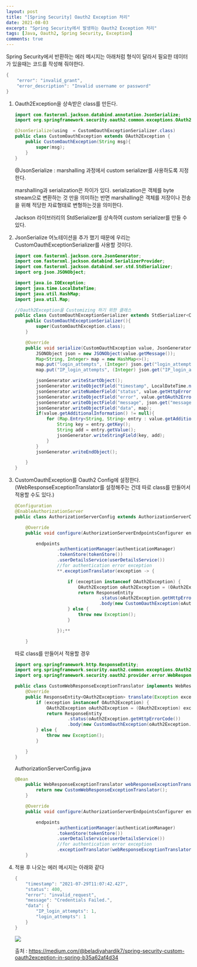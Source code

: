 ```yaml
---
layout: post
title: "[Spring Security] Oauth2 Exception 처리"
date: 2021-08-03
excerpt: "Spring Security에서 발생하는 Oauth2 Exception 처리"
tags: [Java, Oauth2, Spring Security, Exception]
comments: true
---
```

Spring Security에서 반환하는 에러 메시지는 아래처럼 형식이 달라서 필요한 데이터가 있을때는 코드를 작성해 줘야한다. 

```java
{
    "error": "invalid_grant",
    "error_description": "Invalid username or password"
}
```

1. Oauth2Exception을 상속받은 class를 만든다. 

    ```java
    import com.fasterxml.jackson.databind.annotation.JsonSerialize;
    import org.springframework.security.oauth2.common.exceptions.OAuth2Exception;

    @JsonSerialize(using  = CustomOauthExceptionSerializer.class)
    public class CustomOauthException extends OAuth2Exception {
        public CustomOauthException(String msg){
            super(msg);
        }
    }
    ```

    @JsonSerialize : marshalling 과정에서 custom serializer를 사용하도록 지정한다. 

    marshalling과 serialization은 차이가 있다. serialization은 객체를 byte stream으로 변환하는 것 만을 의미하는 반면 marshalling은 객체를 저장이나 전송을 위해 적당한 자료형태로 변형하는것을 의미한다. 

    Jackson 라이브러리의 StdSerializer를 상속하여 custom serializer를 만들 수 있다. 

2. JsonSerialize 어노테이션을 추가 했기 때문에 우리는 CustomOauthExceptionSerializer를 사용할 것이다. 

    ```java
    import com.fasterxml.jackson.core.JsonGenerator;
    import com.fasterxml.jackson.databind.SerializerProvider;
    import com.fasterxml.jackson.databind.ser.std.StdSerializer;
    import org.json.JSONObject;

    import java.io.IOException;
    import java.time.LocalDateTime;
    import java.util.HashMap;
    import java.util.Map;

    //Oauth2Exception을 Customizing 하기 위한 클래스
    public class CustomOauthExceptionSerializer extends StdSerializer<CustomOauthException> {
        public CustomOauthExceptionSerializer(){
            super(CustomOauthException.class);
        }

        @Override
        public void serialize(CustomOauthException value, JsonGenerator jsonGenerator, SerializerProvider serializerProvider) throws IOException{
            JSONObject json = new JSONObject(value.getMessage());
            Map<String, Integer> map = new HashMap<>();
            map.put("login_attempts", (Integer) json.get("login_attempts"));
            map.put("IP_login_attempts", (Integer) json.get("IP_login_attempts"));

            jsonGenerator.writeStartObject();
            jsonGenerator.writeObjectField("timestamp", LocalDateTime.now());
            jsonGenerator.writeNumberField("status", value.getHttpErrorCode());
            jsonGenerator.writeObjectField("error", value.getOAuth2ErrorCode());
            jsonGenerator.writeObjectField("message", json.get("message"));
            jsonGenerator.writeObjectField("data", map);
            if(value.getAdditionalInformation() != null){
                for (Map.Entry<String, String> entry : value.getAdditionalInformation().entrySet()) {
                    String key = entry.getKey();
                    String add = entry.getValue();
                    jsonGenerator.writeStringField(key, add);
                }
            }
            jsonGenerator.writeEndObject();

        }
    }
    ```

3. CustomOauthException를 Oauth2 Config에 설정한다. (WebResponseExceptionTranslator를 설정해주는 건데 따로 class를 만들어서 적용할 수도 있다.) 

    ```java
    @Configuration
    @EnableAuthorizationServer
    public class AuthorizationServerConfig extends AuthorizationServerConfigurerAdapter {

    	@Override
    	public void configure(AuthorizationServerEndpointsConfigurer endpoints) throws Exception {

    		endpoints
    				.authenticationManager(authenticationManager)
    				.tokenStore(tokenStore())
    				.userDetailsService(userDetailsService())
    				//for authentication error exception
    				**.exceptionTranslator(exception -> {

    					if (exception instanceof OAuth2Exception) {
    						OAuth2Exception oAuth2Exception = (OAuth2Exception) exception;
    						return ResponseEntity
    								.status(oAuth2Exception.getHttpErrorCode())
    								.body(new CustomOauthException(oAuth2Exception.getMessage()));
    					} else {
    						throw new Exception();
    					}

    				});**

    	}
    ```

    따로 class를 만들어서 적용할 경우 

    ```java
    import org.springframework.http.ResponseEntity;
    import org.springframework.security.oauth2.common.exceptions.OAuth2Exception;
    import org.springframework.security.oauth2.provider.error.WebResponseExceptionTranslator;

    public class CustomWebResponseExceptionTranslator implements WebResponseExceptionTranslator {
        @Override
        public ResponseEntity<OAuth2Exception> translate(Exception exception) throws Exception {
            if (exception instanceof OAuth2Exception) {
                OAuth2Exception oAuth2Exception = (OAuth2Exception) exception;
                return ResponseEntity
                        .status(oAuth2Exception.getHttpErrorCode())
                        .body(new CustomOauthException(oAuth2Exception.getMessage()));
            } else {
                throw new Exception();
            }

        }
    }
    ```

    AuthorizationServerConfig.java

    ```java
    @Bean
    	public WebResponseExceptionTranslator webResponseExceptionTranslator(){
    		return new CustomWebResponseExceptionTranslator();
    	}

    	@Override
    	public void configure(AuthorizationServerEndpointsConfigurer endpoints) throws Exception {

    		endpoints
    				.authenticationManager(authenticationManager)
    				.tokenStore(tokenStore())
    				.userDetailsService(userDetailsService())
    				//for authentication error exception
    				.exceptionTranslator(webResponseExceptionTranslator());
    	}
    ```

4. 적용 후 나오는 에러 메시지는 아래와 같다 

    ```java
    {
        "timestamp": "2021-07-29T11:07:42.427",
        "status": 400,
        "error": "invalid_request",
        "message": "Credentials Failed.",
        "data": {
            "IP_login_attempts": 1,
            "login_attempts": 1
        }
    }
    ```
    <img src ="https://eunmik.github.io/bonita.blog/assets/img/2021/0803/img1.png" />


    출처 : https://medium.com/@beladiyahardik7/spring-security-custom-oauth2exception-in-spring-b35a62af4d34
